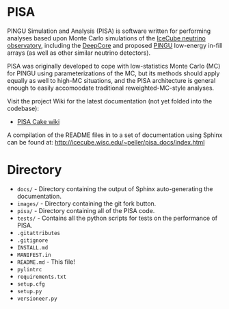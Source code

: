 # PISA

PINGU Simulation and Analysis (PISA) is software written for performing analyses based upon Monte Carlo simulations of the [IceCube neutrino observatory](https://icecube.wisc.edu/), including the [DeepCore](https://arxiv.org/abs/1109.6096) and proposed [PINGU](https://arxiv.org/abs/1401.2046) low-energy in-fill arrays (as well as other similar neutrino detectors).

PISA was originally developed to cope with low-statistics Monte Carlo (MC) for PINGU using parameterizations of the MC, but its methods should apply equally as well to high-MC situations, and the PISA architecture is general enough to easily accomoodate traditional reweighted-MC-style analyses.

Visit the project Wiki for the latest documentation (not yet folded into the codebase):
* [PISA Cake wiki](https://github.com/jllanfranchi/pisa/wiki)

A compilation of the README files in to a set of documentation using Sphinx can be found at: http://icecube.wisc.edu/~peller/pisa_docs/index.html

# Directory

* `docs/` - Directory containing the output of Sphinx auto-generating the documentation.
* `images/` - Directory containing the git fork button.
* `pisa/` - Directory containing all of the PISA code.
* `tests/` - Contains all the python scripts for tests on the performance of PISA.
* `.gitattributes`
* `.gitignore`
* `INSTALL.md`
* `MANIFEST.in`
* `README.md` - This file!
* `pylintrc`
* `requirements.txt`
* `setup.cfg`
* `setup.py`
* `versioneer.py`
